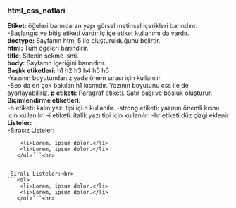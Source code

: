 ### html_css_notlari
**Etiket:** öğeleri barındaran yapı görsel metinsel içerikleri barındırır.<br>
-Başlangıç ve bitiş etiketi vardır.İç içe etiket kullanımı da vardır.<br>
**doctype:** Sayfanın html 5 ile oluşturulduğunu belirtir.<br>
**html:** Tüm ögeleri barındırır.<br>
**title:** Sitenin sekme ismi.<br>
**body:** Sayfanın içeriğini barındırır.<br>
**Başlık etiketleri:** h1 h2 h3 h4 h5 h6<br>
-Yazının boyutundan ziyade önem sırası için kullanılır. <br>
-Seo da en çok bakılan h1 kısmıdır. Yazının boyutunu css ile de ayarlayabiliriz. 
**p etiketi:** Paragraf etiketi. Satır başı ve boşluk oluşturur.
**Biçimlendirme etiketleri:**<br>
-b etiketi: kalın yazı tipi içi.n kullanılır.
-strong etiketi: yazının önemli kısmı için kullanılır.
-i etiketi: italik yazı tipi için kullanılır.
-hr etiketi:düz çizgi eklenir
**Listeler:** <br>
-Sırasız Listeler: <br>
```<ul>
    <li>Lorem, ipsum dolor.</li>
    <li>Lorem, ipsum dolor.</li>
   </ul>```<br>


-Sıralı Listeler:<br>
```<ol>
    <li>Lorem, ipsum dolor.</li>
    <li>Lorem, ipsum dolor.</li>
   </ol>```<br>
